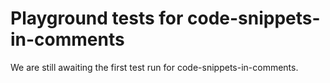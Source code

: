 # Playground tests for code-snippets-in-comments
We are still awaiting the first test run for code-snippets-in-comments.

